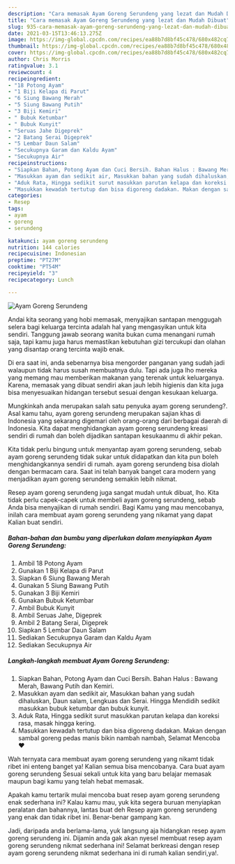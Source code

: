 ```yaml
---
description: "Cara memasak Ayam Goreng Serundeng yang lezat dan Mudah Dibuat"
title: "Cara memasak Ayam Goreng Serundeng yang lezat dan Mudah Dibuat"
slug: 935-cara-memasak-ayam-goreng-serundeng-yang-lezat-dan-mudah-dibuat
date: 2021-03-15T13:46:13.275Z
image: https://img-global.cpcdn.com/recipes/ea88b7d8bf45c478/680x482cq70/ayam-goreng-serundeng-foto-resep-utama.jpg
thumbnail: https://img-global.cpcdn.com/recipes/ea88b7d8bf45c478/680x482cq70/ayam-goreng-serundeng-foto-resep-utama.jpg
cover: https://img-global.cpcdn.com/recipes/ea88b7d8bf45c478/680x482cq70/ayam-goreng-serundeng-foto-resep-utama.jpg
author: Chris Morris
ratingvalue: 3.1
reviewcount: 4
recipeingredient:
- "18 Potong Ayam"
- "1 Biji Kelapa di Parut"
- "6 Siung Bawang Merah"
- "5 Siung Bawang Putih"
- "3 Biji Kemiri"
- " Bubuk Ketumbar"
- " Bubuk Kunyit"
- "Seruas Jahe Digeprek"
- "2 Batang Serai Digeprek"
- "5 Lembar Daun Salam"
- "Secukupnya Garam dan Kaldu Ayam"
- "Secukupnya Air"
recipeinstructions:
- "Siapkan Bahan, Potong Ayam dan Cuci Bersih. Bahan Halus : Bawang Merah, Bawang Putih dan Kemiri."
- "Masukkan ayam dan sedikit air, Masukkan bahan yang sudah dihaluskan, Daun salam, Lengkuas dan Serai. Hingga Mendidih sedikit masukkan bubuk ketumbar dan bubuk kunyit."
- "Aduk Rata, Hingga sedikit surut masukkan parutan kelapa dan koreksi rasa, masak hingga kering."
- "Masukkan kewadah tertutup dan bisa digoreng dadakan. Makan dengan sambal goreng pedas manis bikin nambah nambah, Selamat Mencoba ❤️"
categories:
- Resep
tags:
- ayam
- goreng
- serundeng

katakunci: ayam goreng serundeng 
nutrition: 144 calories
recipecuisine: Indonesian
preptime: "PT27M"
cooktime: "PT54M"
recipeyield: "3"
recipecategory: Lunch

---
```



![Ayam Goreng Serundeng](https://img-global.cpcdn.com/recipes/ea88b7d8bf45c478/680x482cq70/ayam-goreng-serundeng-foto-resep-utama.jpg)

Andai kita seorang yang hobi memasak, menyajikan santapan menggugah selera bagi keluarga tercinta adalah hal yang mengasyikan untuk kita sendiri. Tanggung jawab seorang  wanita bukan cuma menangani rumah saja, tapi kamu juga harus memastikan kebutuhan gizi tercukupi dan olahan yang disantap orang tercinta wajib enak.

Di era  saat ini, anda sebenarnya bisa mengorder panganan yang sudah jadi walaupun tidak harus susah membuatnya dulu. Tapi ada juga lho mereka yang memang mau memberikan makanan yang terenak untuk keluarganya. Karena, memasak yang dibuat sendiri akan jauh lebih higienis dan kita juga bisa menyesuaikan hidangan tersebut sesuai dengan kesukaan keluarga. 



Mungkinkah anda merupakan salah satu penyuka ayam goreng serundeng?. Asal kamu tahu, ayam goreng serundeng merupakan sajian khas di Indonesia yang sekarang digemari oleh orang-orang dari berbagai daerah di Indonesia. Kita dapat menghidangkan ayam goreng serundeng kreasi sendiri di rumah dan boleh dijadikan santapan kesukaanmu di akhir pekan.

Kita tidak perlu bingung untuk menyantap ayam goreng serundeng, sebab ayam goreng serundeng tidak sukar untuk didapatkan dan kita pun boleh menghidangkannya sendiri di rumah. ayam goreng serundeng bisa diolah dengan bermacam cara. Saat ini telah banyak banget cara modern yang menjadikan ayam goreng serundeng semakin lebih nikmat.

Resep ayam goreng serundeng juga sangat mudah untuk dibuat, lho. Kita tidak perlu capek-capek untuk membeli ayam goreng serundeng, sebab Anda bisa menyajikan di rumah sendiri. Bagi Kamu yang mau mencobanya, inilah cara membuat ayam goreng serundeng yang nikamat yang dapat Kalian buat sendiri.

<!--inarticleads1-->

##### Bahan-bahan dan bumbu yang diperlukan dalam menyiapkan Ayam Goreng Serundeng:

1. Ambil 18 Potong Ayam
1. Gunakan 1 Biji Kelapa di Parut
1. Siapkan 6 Siung Bawang Merah
1. Gunakan 5 Siung Bawang Putih
1. Gunakan 3 Biji Kemiri
1. Gunakan  Bubuk Ketumbar
1. Ambil  Bubuk Kunyit
1. Ambil Seruas Jahe, Digeprek
1. Ambil 2 Batang Serai, Digeprek
1. Siapkan 5 Lembar Daun Salam
1. Sediakan Secukupnya Garam dan Kaldu Ayam
1. Sediakan Secukupnya Air




<!--inarticleads2-->

##### Langkah-langkah membuat Ayam Goreng Serundeng:

1. Siapkan Bahan, Potong Ayam dan Cuci Bersih. Bahan Halus : Bawang Merah, Bawang Putih dan Kemiri.
1. Masukkan ayam dan sedikit air, Masukkan bahan yang sudah dihaluskan, Daun salam, Lengkuas dan Serai. Hingga Mendidih sedikit masukkan bubuk ketumbar dan bubuk kunyit.
1. Aduk Rata, Hingga sedikit surut masukkan parutan kelapa dan koreksi rasa, masak hingga kering.
1. Masukkan kewadah tertutup dan bisa digoreng dadakan. Makan dengan sambal goreng pedas manis bikin nambah nambah, Selamat Mencoba ❤️




Wah ternyata cara membuat ayam goreng serundeng yang nikamt tidak ribet ini enteng banget ya! Kalian semua bisa mencobanya. Cara buat ayam goreng serundeng Sesuai sekali untuk kita yang baru belajar memasak maupun bagi kamu yang telah hebat memasak.

Apakah kamu tertarik mulai mencoba buat resep ayam goreng serundeng enak sederhana ini? Kalau kamu mau, yuk kita segera buruan menyiapkan peralatan dan bahannya, lantas buat deh Resep ayam goreng serundeng yang enak dan tidak ribet ini. Benar-benar gampang kan. 

Jadi, daripada anda berlama-lama, yuk langsung aja hidangkan resep ayam goreng serundeng ini. Dijamin anda gak akan nyesel membuat resep ayam goreng serundeng nikmat sederhana ini! Selamat berkreasi dengan resep ayam goreng serundeng nikmat sederhana ini di rumah kalian sendiri,ya!.

